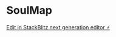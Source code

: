 # SoulMap

[Edit in StackBlitz next generation editor ⚡️](https://stackblitz.com/~/github.com/GemDoris/SoulMap)

